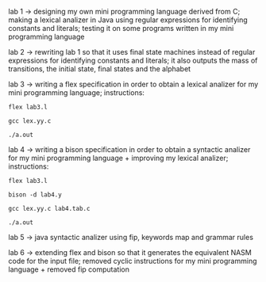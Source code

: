 lab 1 -> designing my own mini programming language derived from C; 
         making a lexical analizer in Java using regular expressions for identifying constants and literals; testing it on some programs written in my mini programming language
         
lab 2 -> rewriting lab 1 so that it uses final state machines instead of regular expressions for identifying constants and literals; it also outputs the mass of transitions,
         the initial state, final states and the alphabet
         
lab 3 -> writing a flex specification in order to obtain a lexical analizer for my mini programming language; 
instructions:

    flex lab3.l
    
    gcc lex.yy.c
    
    ./a.out

lab 4 -> writing a bison specification in order to obtain a syntactic analizer for my mini programming language + improving my lexical analizer;
instructions:

    flex lab3.l
    
    bison -d lab4.y
    
    gcc lex.yy.c lab4.tab.c
    
    ./a.out

lab 5 -> java syntactic analizer using fip, keywords map and grammar rules

lab 6 -> extending flex and bison so that it generates the equivalent NASM code for the input file; removed cyclic instructions for my mini programming language + removed fip computation
